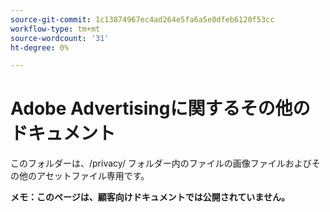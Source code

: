 ```yaml
---
source-git-commit: 1c13874967ec4ad264e5fa6a5e0dfeb6120f53cc
workflow-type: tm+mt
source-wordcount: '31'
ht-degree: 0%

---
```

# Adobe Advertisingに関するその他のドキュメント

このフォルダーは、/privacy/ フォルダー内のファイルの画像ファイルおよびその他のアセットファイル専用です。

**メモ：このページは、顧客向けドキュメントでは公開されていません。**
